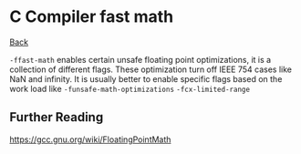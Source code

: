 # C Compiler fast math

[Back](../../index.md#ccpp-compilers-c-cpp-compilers)

`-ffast-math` enables certain unsafe floating point optimizations, it is a collection of different flags. These optimization turn off IEEE 754 cases like NaN and infinity. It is usually better to enable specific flags based on the work load like `-funsafe-math-optimizations` `-fcx-limited-range`

## Further Reading

https://gcc.gnu.org/wiki/FloatingPointMath
